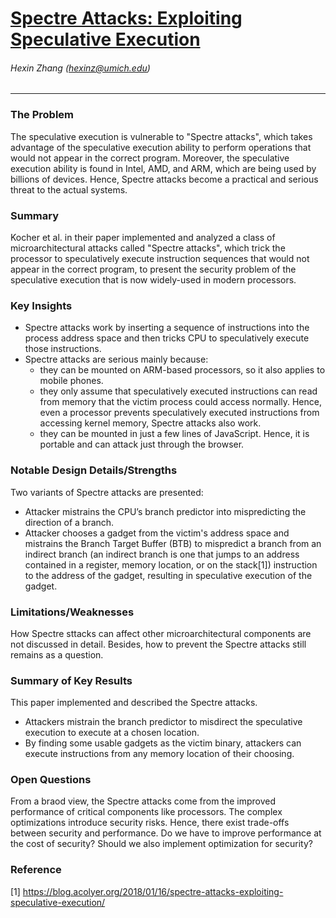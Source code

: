 # [Spectre Attacks: Exploiting Speculative Execution](https://spectreattack.com/spectre.pdf)

###### Hexin Zhang (hexinz@umich.edu)

---

### The Problem
<!-- [A single problem] -->
The speculative execution is vulnerable to "Spectre attacks", which takes advantage of the speculative execution ability to perform operations that would not appear in the correct program. Moreover, the speculative execution ability is found in Intel, AMD, and ARM, which are being used by billions of devices. Hence, Spectre attacks become a practical and serious threat to the actual systems.

### Summary 
<!-- [Up to 3 sentences] -->

Kocher et al. in their paper implemented and analyzed a class of microarchitectural attacks called "Spectre attacks", which trick the processor to speculatively execute instruction sequences that would not appear in the correct program, to present the security problem of the speculative execution that is now widely-used in modern processors.


### Key Insights 
<!-- [Up to 2 insights] -->

- Spectre attacks work by inserting a sequence of instructions into the process address space and then tricks CPU to speculatively execute those instructions.
- Spectre attacks are serious mainly because:
  - they can be mounted on ARM-based processors, so it also applies to mobile phones.
  - they only assume that speculatively executed instructions can read from memory that the victim process could access normally. Hence, even a processor prevents speculatively executed instructions from accessing kernel memory, Spectre attacks also work. 
  - they can be mounted in just a few lines of JavaScript. Hence, it is portable and can attack just through the browser.


### Notable Design Details/Strengths 
<!-- [Up to 2 details/strengths] -->

Two variants of Spectre attacks are presented: 
- Attacker mistrains the CPU’s branch predictor into mispredicting the direction of a branch.
- Attacker chooses a gadget from the victim's address space and mistrains the Branch Target Buffer (BTB) to mispredict a branch from an indirect branch (an indirect branch is one that jumps to an address contained in a register, memory location, or on the stack[1]) instruction to the address of the gadget, resulting in speculative execution of the gadget.


### Limitations/Weaknesses 
<!-- [up to 2 weaknesses] -->
How Spectre sttacks can affect other microarchitectural components are not discussed in detail. Besides, how to prevent the Spectre attacks still remains as a question.


### Summary of Key Results 
<!-- [Up to 3 results] -->

This paper implemented and described the Spectre attacks.
- Attackers mistrain the branch predictor to misdirect the speculative execution to execute at a chosen location.
- By finding some usable gadgets as the victim binary, attackers can execute instructions from any memory location of their choosing.


### Open Questions 
<!-- [Where to go from here?] -->
From a braod view, the Spectre attacks come from the improved performance of critical components like processors. The complex optimizations introduce security risks. Hence, there exist trade-offs between security and performance. Do we have to improve performance at the cost of security? Should we also implement optimization for security?

### Reference
[1] https://blog.acolyer.org/2018/01/16/spectre-attacks-exploiting-speculative-execution/
